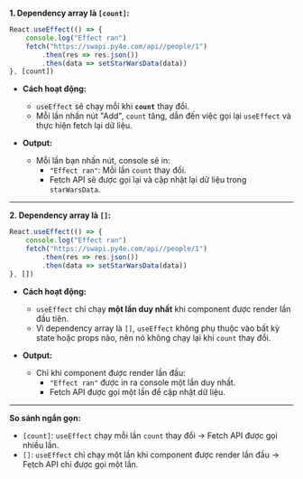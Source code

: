 **1. Dependency array là `[count]`:**
```javascript
React.useEffect(() => {
    console.log("Effect ran")
    fetch("https://swapi.py4e.com/api//people/1")
        .then(res => res.json())
        .then(data => setStarWarsData(data))
}, [count])
```

- **Cách hoạt động:**
  - `useEffect` sẽ chạy mỗi khi **`count`** thay đổi.
  - Mỗi lần nhấn nút "Add", `count` tăng, dẫn đến việc gọi lại `useEffect` và thực hiện fetch lại dữ liệu.

- **Output:**
  - Mỗi lần bạn nhấn nút, console sẽ in:
    - `"Effect ran"`: Mỗi lần `count` thay đổi.
    - Fetch API sẽ được gọi lại và cập nhật lại dữ liệu trong `starWarsData`.

---

**2. Dependency array là `[]`:**
```javascript
React.useEffect(() => {
    console.log("Effect ran")
    fetch("https://swapi.py4e.com/api//people/1")
        .then(res => res.json())
        .then(data => setStarWarsData(data))
}, [])
```

- **Cách hoạt động:**
  - `useEffect` chỉ chạy **một lần duy nhất** khi component được render lần đầu tiên.
  - Vì dependency array là `[]`, `useEffect` không phụ thuộc vào bất kỳ state hoặc props nào, nên nó không chạy lại khi `count` thay đổi.

- **Output:**
  - Chỉ khi component được render lần đầu:
    - `"Effect ran"` được in ra console một lần duy nhất.
    - Fetch API được gọi một lần để cập nhật dữ liệu.

---

**So sánh ngắn gọn:**
- `[count]`: `useEffect` chạy mỗi lần `count` thay đổi -> Fetch API được gọi nhiều lần.
- `[]`: `useEffect` chỉ chạy một lần khi component được render lần đầu -> Fetch API chỉ được gọi một lần.